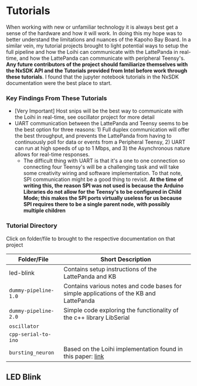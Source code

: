 # Tutorials
When working with new or unfamiliar technology it is always best get a sense of the hardware and how it will work. In doing this my hope was to better understand the limitations and nuances of the Kapoho Bay Board. In a similar vein, my tutorial projects brought to light potential ways to setup the full pipeline and how the Loihi can communicate with the LattePanda in real-time, and how the LattePanda can communicate with peripheral Teensy's. **Any future contributors of the project should familiarize themselves with the NxSDK API and the Tutorials provided from Intel before work through these tutorials**. I found that the jupyter notebook tutorials in the NxSDK documentation were the best place to start. 

### Key Findings From These Tutorials
- [Very Important] Host snips will be the best way to communicate with the Loihi in real-time, see oscillator project for more detail
- UART communication between the LattePanda and Teensy seems to be the best option for three reasons: 1) Full duplex communication will offer the best throughput, and prevents the LattePanda from having to continuously poll for data or events from a Peripheral Teensy, 2) UART can run at high speeds of up to 1 Mbps, and 3) the Asynchronous nature allows for real-time responses. 
    - The difficult thing with UART is that it's a one to one connection so connecting four Teensy's will be a challenging task and will take some creativity wiring and software implementation. To that note, SPI communication might be a good thing to revisit. **At the time of writing this, the reason SPI was not used is because the Arduino Libraries do not allow for the Teensy's to be configured in Child Mode; this makes the SPI ports virtually useless for us because SPI requires there to be a single parent node, with possibly multiple children**


### Tutorial Directory
Click on folder/file to brought to the respective documentation on that project

| Folder/File    | Short Description  |  
|---------------|---------------|  
| led-blink | Contains setup instructions of the LattePanda and KB  |  
| `dummy-pipeline-1.0`  | Contains various notes and code bases for simple applications of the KB and LattePanda |
| `dummy-pipeline-2.0`   | Simple code exploring the functionality of the c++ library LibSerial  |
| `oscillator` |   |
| `cpp-serial-to-ino`| |
| `bursting_neuron` | Based on the Loihi implementation found in this paper: [link](https://dl.acm.org/doi/10.1145/3407197.3407205) |


## LED Blink <a name="led-blink"></a>